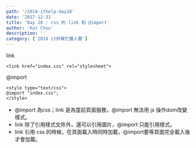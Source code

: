 ```yaml
---
path: '/2018-ithelp-day28'
date: '2017-12-31'
title: 'Day 28 : css 的 link 和 @import'
author: 'Kat Chou'
description: ''
category: ['2018 it邦幫忙鐵人賽']
---
```


link
```
<link href="index.css" rel="stylesheet">  
```
@import
```
<style type="text/css">  
@import "index.css";  
</style>  
```
*  @import 為css；link 是為當前頁面服務，@import 無法用 js 操作dom改變樣式。
* link 除了引用樣式文件外，還可以引用圖片，@import 只能引用樣式。
*  link 引用 css 的時候，在頁面載入時同時加載，@import要等頁面完全載入後才會加載。

